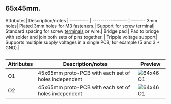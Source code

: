 ## 65x45mm.


Attributes| Description/notes | 
--------- | ----------------- | -------
3mm holes| Plated 3mm holes for M3 fasteners.| 
Support for screw terminal| Standard spacing for screw [terminals](https://lcsc.com/product-detail/Screw-terminal_Ningbo-Kangnex-Elec-WJ126V-5-0-3P_C8401.html) or wire.| 
Bridge pad | Pad to bridge with solder and join both sets of pins together. | 
Tripple voltage support| Supports multiple supply voltages in a single PCB, for example (5 and 3 + GND).| 

##

Attributes| Description/notes | Preview
--------- | ----------------- | -------
O1| 45x65mm proto-PCB with each set of holes independent | ![64x46 O1](O1/Photos/[65X45_O1.PNG)
O2| 45x65mm proto-PCB with each set of holes independent | ![64x46 O1](O1/Photos/[65X45_O1.PNG)

